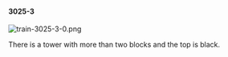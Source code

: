 #### 3025-3
![train-3025-3-0.png](https://github.com/lil-lab/nlvr/raw/master/nlvr/train/images/25/train-3025-3-0.png "train-3025-3-0.png")

There is a tower with more than two blocks and the top is black.
